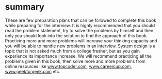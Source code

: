 # summary

These are few preparation plans that can be followed to complete this book
while preparing for the interview. It is highly recommended that you should
read the problem statement, try to solve the problems by himself and then only
you should look into the solution to find the approach of this book. Practicing
more and more problems will increase your thinking capacity and you will be
able to handle new problems in an interview. System design is a topic that is
not asked much from a college fresher, but as you gain experience its
importance increase. We will recommend practicing all the problems given in
this book, then solve more and more problems from online resources like
www.topcoder.com, www.careercup.com, www.geekforgeek.com etc.
